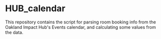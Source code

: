 # HUB_calendar
This repository contains the script for parsing room booking info from the Oakland Impact Hub's Events calendar, and calculating some values from the data.
